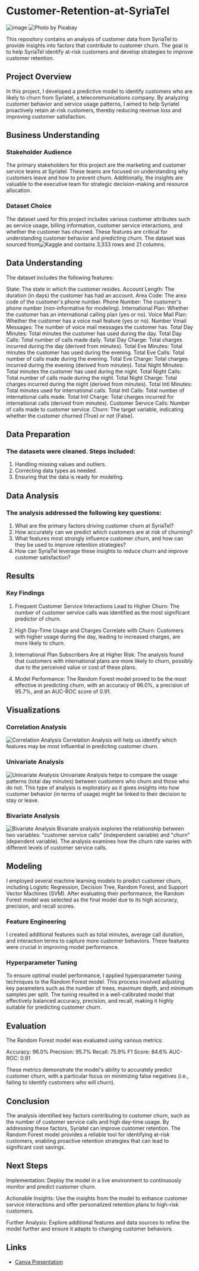 # Customer-Retention-at-SyriaTel

![image](SyriaTel-Customer-Churn-Analysis/Telecommunications.jpg)
![Photo by Pixabay](https://www.pexels.com/photo/view-of-communications-tower-against-cloudy-sky-256102/) 

This repository contains an analysis of customer data from SyriaTel to provide insights into factors that contribute to customer churn. The goal is to help SyriaTel identify at-risk customers and develop strategies to improve customer retention.

## Project Overview
In this project, I developed a predictive model to identify customers who are likely to churn from Syriatel, a telecommunications company. By analyzing customer behavior and service usage patterns, I aimed to help Syriatel proactively retain at-risk customers, thereby reducing revenue loss and improving customer satisfaction.

## Business Understanding
### Stakeholder Audience
The primary stakeholders for this project are the marketing and customer service teams at Syriatel. These teams are focused on understanding why customers leave and how to prevent churn. Additionally, the insights are valuable to the executive team for strategic decision-making and resource allocation.

### Dataset Choice
The dataset used for this project includes various customer attributes such as service usage, billing information, customer service interactions, and whether the customer has churned. These features are critical for understanding customer behavior and predicting churn. The dataset was sourced from![Kaggle](https://www.kaggle.com/datasets/becksddf/churn-in-telecoms-dataset) and contains 3,333 rows and 21 columns.

## Data Understanding
The dataset includes the following features:

State: The state in which the customer resides.
Account Length: The duration (in days) the customer has had an account.
Area Code: The area code of the customer's phone number.
Phone Number: The customer's phone number (non-informative for modeling).
International Plan: Whether the customer has an international calling plan (yes or no).
Voice Mail Plan: Whether the customer has a voice mail feature (yes or no).
Number Vmail Messages: The number of voice mail messages the customer has.
Total Day Minutes: Total minutes the customer has used during the day.
Total Day Calls: Total number of calls made daily.
Total Day Charge: Total charges incurred during the day (derived from minutes).
Total Eve Minutes: Total minutes the customer has used during the evening.
Total Eve Calls: Total number of calls made during the evening.
Total Eve Charge: Total charges incurred during the evening (derived from minutes).
Total Night Minutes: Total minutes the customer has used during the night.
Total Night Calls: Total number of calls made during the night.
Total Night Charge: Total charges incurred during the night (derived from minutes).
Total Intl Minutes: Total minutes used for international calls.
Total Intl Calls: Total number of international calls made.
Total Intl Charge: Total charges incurred for international calls (derived from minutes).
Customer Service Calls: Number of calls made to customer service.
Churn: The target variable, indicating whether the customer churned (True) or not (False).

## Data Preparation
### The datasets were cleaned. Steps included:
1. Handling missing values and outliers.
2. Correcting data types as needed.
3. Ensuring that the data is ready for modeling.

## Data Analysis
### The analysis addressed the following key questions:
1. What are the primary factors driving customer churn at SyriaTel?
2. How accurately can we predict which customers are at risk of churning?
3. What features most strongly influence customer churn, and how can they be used to improve retention strategies?
4. How can SyriaTel leverage these insights to reduce churn and improve customer satisfaction?

## Results
### Key Findings
1. Frequent Customer Service Interactions Lead to Higher Churn: The number of customer service calls was identified as the most significant predictor of churn. 

2. High Day-Time Usage and Charges Correlate with Churn: Customers with higher usage during the day, leading to increased charges, are more likely to churn. 

3. International Plan Subscribers Are at Higher Risk: The analysis found that customers with international plans are more likely to churn, possibly due to the perceived value or cost of these plans.

4. Model Performance: The Random Forest model proved to be the most effective in predicting churn, with an accuracy of 96.0%, a precision of 95.7%, and an AUC-ROC score of 0.91.

## Visualizations
### Correlation Analysis
![Correlation Analysis](images/correlation_analysis.png)
Correlation Analysis will help us identify which features may be most influential in predicting customer churn.

### Univariate Analysis
![Univariate Analysis](images/univariate_analysis.png)
Univariate Analysis helps to compare the usage patterns (total day minutes) between customers who churn and those who do not. This type of analysis is exploratory as it gives insights into how customer behavior (in terms of usage) might be linked to their decision to stay or leave.

### Bivariate Analysis
![Bivariate Analysis](images/bivariate_analysis.png)
Bivariate analysis explores the relationship between two variables: "customer service calls" (independent variable) and "churn" (dependent variable). The analysis examines how the churn rate varies with different levels of customer service calls.

## Modeling
I employed several machine learning models to predict customer churn, including Logistic Regression, Decision Tree, Random Forest, and Support Vector Machines (SVM). After evaluating their performance, the Random Forest model was selected as the final model due to its high accuracy, precision, and recall scores.

### Feature Engineering
I created additional features such as total minutes, average call duration, and interaction terms to capture more customer behaviors. These features were crucial in improving model performance.

### Hyperparameter Tuning
To ensure optimal model performance, I applied hyperparameter tuning techniques to the Random Forest model. This process involved adjusting key parameters such as the number of trees, maximum depth, and minimum samples per split. The tuning resulted in a well-calibrated model that effectively balanced accuracy, precision, and recall, making it highly suitable for predicting customer churn.

## Evaluation
The Random Forest model was evaluated using various metrics:

Accuracy: 96.0%
Precision: 95.7%
Recall: 75.9%
F1 Score: 84.6%
AUC-ROC: 0.91

These metrics demonstrate the model's ability to accurately predict customer churn, with a particular focus on minimizing false negatives (i.e., failing to identify customers who will churn).

## Conclusion
The analysis identified key factors contributing to customer churn, such as the number of customer service calls and high day-time usage. By addressing these factors, Syriatel can improve customer retention. The Random Forest model provides a reliable tool for identifying at-risk customers, enabling proactive retention strategies that can lead to significant cost savings.

## Next Steps
Implementation: Deploy the model in a live environment to continuously monitor and predict customer churn.

Actionable Insights: Use the insights from the model to enhance customer service interactions and offer personalized retention plans to high-risk customers.

Further Analysis: Explore additional features and data sources to refine the model further and ensure it adapts to changing customer behaviors.

## Links
- [Canva Presentation](https://www.canva.com/design/DAGPSgnehuo/DjR5vqgN-jziOU7GWlqk5g/edit?utm_content=DAGPSgnehuo&utm_campaign=designshare&utm_medium=link2&utm_source=sharebutton)


